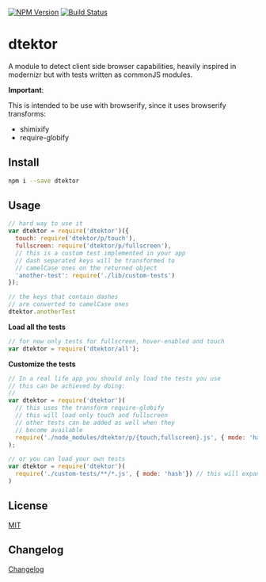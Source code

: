 [![NPM Version](http://img.shields.io/npm/v/dtektor.svg?style=flat)](https://npmjs.org/package/dtektor)
[![Build Status](http://img.shields.io/travis/royriojas/dtektor.svg?style=flat)](https://travis-ci.org/royriojas/dtektor)

# dtektor

A module to detect client side browser capabilities, heavily inspired in modernizr but with tests written as commonJS modules.

**Important**:

This is intended to be use with browserify, since it uses browserify transforms:

- shimixify
- require-globify

## Install

```bash
npm i --save dtektor
```

## Usage

```javascript
// hard way to use it
var dtektor = require('dtektor')({
  touch: require('dtektor/p/touch'),
  fullscreen: require('dtektor/p/fullscreen'),
  // this is a custom test implemented in your app
  // dash separated keys will be transformed to
  // camelCase ones on the returned object
  'another-test': require('./lib/custom-tests')
});

// the keys that contain dashes
// are converted to camelCase ones
dtektor.anotherTest
```

**Load all the tests**

```javascript
// for now only tests for fullscreen, hover-enabled and touch
var dtektor = require('dtektor/all');
```

**Customize the tests**

```javascript
// In a real life app you should only load the tests you use
// this can be achieved by doing:
//
var dtektor = require('dtektor')(
  // this uses the transform require-globify
  // this will load only touch and fullscreen
  // other tests can be added as well when they
  // become available
  require('./node_modules/dtektor/p/{touch,fullscreen}.js', { mode: 'hash'})
);

// or you can load your own tests
var dtektor = require('dtektor')(
  require('./custom-tests/**/*.js', { mode: 'hash'}) // this will expand your tests
)
```

## License

[MIT](./LICENSE)

## Changelog

[Changelog](./changelog.md)

